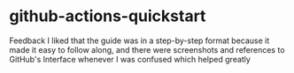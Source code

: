 # github-actions-quickstart
Feedback
I liked that the guide was in a step-by-step format because it made it easy to follow along, and there were screenshots and references to GitHub's Interface whenever I was confused which helped greatly 
